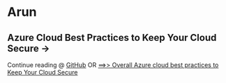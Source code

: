 # Arun

<h2>Azure Cloud Best Practices to Keep Your Cloud Secure -> </h2> Continue reading @  <a href="[/Azure%20Cloud%20Best%20Practices%20to%20Keep%20Your%20Cloud%20Secure.md](https://github.com/Ar-Sa/Arun/blob/master/Azure%20Cloud%20Best%20Practices%20to%20Keep%20Your%20Cloud%20Secure.md)"> GitHub</a> OR <a href="https://powershelltalk.com/2022/12/28/azure-cloud-best-practices-to-keep-your-cloud-secure/">==&gt;&gt; Overall Azure cloud best practices to Keep Your Cloud Secure</a>
